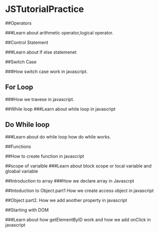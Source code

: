 # JSTutorialPractice


##Operators

###Learn about arithmetic operator,logical operator.


##Control Statement

###Learn about If else statemenet 

##Switch Case

###How switch case work in javascript.

## For Loop

###How we travese in javascript.

##While loop
###Learn about while loop in javascript

## Do While loop

###Learn about do while loop how do while works.

##Functions

##How to create function in javascript


##scope of varialble
###Learn about block scope or local variable and gloabal variable


##Introduction to array
###How we declare array in Javascrpt


##Intoduction to Object.part1
How we create access object in javascript


##Object part2.
How we add another property in javascript

##Starting with DOM

###Learn about how getElementByID work and how we add onClick in javascript  
